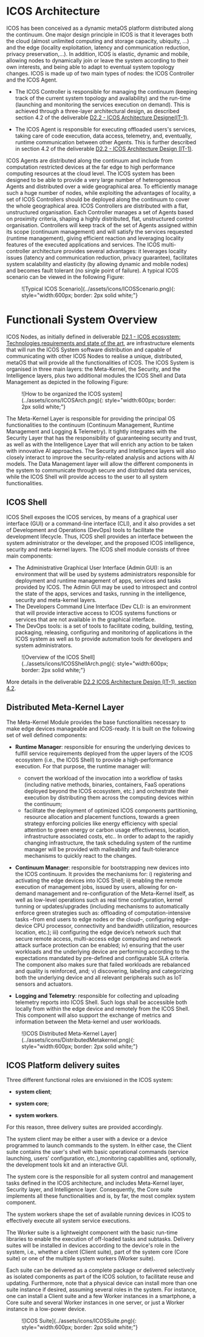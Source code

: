 # ICOS Architecture

ICOS has been conceived as a dynamic metaOS platform distributed along the continuum. One major
design principle in ICOS is that it leverages both the cloud (almost unlimited computing and storage
capacity, ubiquity, ...) and the edge (locality exploitation, latency and communication reduction,
privacy preservation,...). In addition, ICOS is elastic, dynamic and mobile, allowing nodes to
dynamically join or leave the system according to their own interests, and being able to adapt to eventual
system topology changes.
ICOS is made up of two main types of nodes: the ICOS Controller and the ICOS Agent.

- The ICOS Controller is responsible for managing the continuum (keeping track of the current system
topology and availability) and the run-time (launching and monitoring the services execution on
demand). This is achieved through a three-layer architectural design, as described section 4.2 of the deliverable 
[D2.2 - ICOS Architecture Designe(IT-1)](https://www.icos-project.eu/files/deliverables/D2.2_ICOS_Design_v1.0.pdf).

- The ICOS Agent is responsible for executing offloaded users's services, taking care of code execution,
data access, telemetry, and, eventually, runtime communication between other Agents. This is further
described in section 4.2 of the deliverable [D2.2 - ICOS Architecture Design (IT-1)](https://www.icos-project.eu/files/deliverables/D2.2_ICOS_Design_v1.0.pdf).

ICOS Agents are distributed along the continuum and include from computation restricted devices at
the far edge to high performance computing resources at the cloud level. The ICOS system has been
designed to be able to provide a very large number of heterogeneous Agents and distributed over a wide
geographical area. To efficiently manage such a huge number of nodes, while exploiting the advantages
of locality, a set of ICOS Controllers should be deployed along the continuum to cover the whole
geographical area. ICOS Controllers are distributed with a flat, unstructured organisation.
Each Controller manages a set of Agents based on proximity criteria, shaping a highly distributed, flat,
unstructured control organisation. Controllers will keep track of the set of Agents assigned within its
scope (continuum management) and will satisfy the services requested (runtime management), giving
efficient reaction and leveraging locality features of the executed applications and services.
The ICOS multi-controller architecture provides several advantages: it leverages locality issues (latency
and communication reduction, privacy guarantee), facilitates system scalability and elasticity (by
allowing dynamic and mobile nodes) and becomes fault tolerant (no single point of failure). A typical
ICOS scenario can be viewed in the following Figure: 

<figure markdown="1">
![Typical ICOS Scenario](../assets/icons/ICOSScenario.png){: style="width:600px; border: 2px solid white;"}
</figure>

# Functionali System Overview
ICOS Nodes, as initially defined in deliverable [D2.1 - ICOS ecosystem: Technologies,requirements and state of the art](https://www.icos-project.eu/files/deliverables/D2.1_ecosystem_and_of_art_v1.1.pdf), 
are infrastructure elements that will run the ICOS System software distribution and capable of communicating with other ICOS Nodes to realise a
unique, distributed, metaOS that will provide all the functionalities of ICOS.
The ICOS System is organised in three main layers: the Meta-Kernel, the Security, and the Intelligence
layers, plus two additional modules the ICOS Shell and Data Management as depicted in the following Figure: 
<figure markdown="1">
![How to be organized the ICOS system](../assets/icons/ICOSArch.png){: style="width:600px; border: 2px solid white;"}
</figure>
The Meta-Kernel Layer is responsible for providing the principal OS functionalities to the continuum
(Continuum Management, Runtime Management and Logging & Telemetry). It tightly integrates with
the Security Layer that has the responsibility of guaranteeing security and trust, as well as with the
Intelligence Layer that will enrich any action to be taken with innovative AI approaches. The Security
and Intelligence layers will also closely interact to improve the security-related analysis and actions
with AI models. The Data Management layer will allow the different components in the system to
communicate through secure and distributed data services, while the ICOS Shell will provide access to
the user to all system functionalities. 


## ICOS Shell

ICOS Shell exposes the ICOS services, by means of a graphical user interface (GUI) or a command-line interface (CLI), and it also provides a set of Development and Operations (DevOps) tools to facilitate the development lifecycle. Thus, ICOS shell provides an interface between the system administrator or the developer, and the proposed ICOS intelligence, security and meta-kernel layers. The ICOS shell module consists of three main components:

- The Administrative Graphical User Interface (Admin GUI): is an environment that will be used by systems administrators responsible for deployment and runtime management of apps, services and tasks provided by ICOS. The Admin GUI may be used to introspect and control the state of the apps, services and tasks, running in the intelligence, security and meta-kernel layers. 
- The Developers Command Line Interface (Dev CLI): is an environment that will provide interactive access to ICOS systems functions or services that are not available in the graphical interface.
- The DevOps tools: is a set of tools to facilitate coding, building, testing, packaging, releasing, configuring and monitoring of applications in the ICOS system as well as to provide automation tools for developers and system administrators.

<figure markdown="1">
![Overview of the ICOS Shell](../assets/icons/ICOSShellArch.png){: style="width:600px; border: 2px solid white;"}
</figure>

More details in the deliverable [D2.2 ICOS Architecture Design (IT-1), section 4.2](https://www.icos-project.eu/files/deliverables/D2.2_ICOS_Design_v1.0.pdf).

## Distributed Meta-Kernel Layer

The Meta-Kernel Module provides the base functionalities necessary to make edge devices manageable and 
ICOS-ready. It is built on the following set of well defined components:

- **Runtime Manager**: responsible for ensuring the underlying devices to fulfill service requirements deployed 
from the upper layers of the ICOS ecosystem (i.e., the ICOS Shell) to provide a high-performance execution. 
For that purpose, the runtime manager will: 
	* convert the workload of the invocation into a workflow of tasks (including native methods, binaries, 
	containers, FaaS operations deployed beyond the ICOS ecosystem, etc.) and orchestrate their execution 
	by distributing them across the computing devices within the continuum; 
	* facilitate the deployment of optimized ICOS components partitioning, resource allocation and placement 
	functions, towards a green strategy enforcing policies like energy efficiency with special attention to green 
	energy or carbon usage effectiveness, location, infrastructure associated costs, etc.. 
In order to adapt to the rapidly changing infrastructure, the task scheduling system of the runtime manager 
will be provided with malleability and fault-tolerance mechanisms to quickly react to the changes.

- **Continuum Manager**: responsible for bootstrapping new devices into the ICOS continuum. It provides the mechanisms for: i) registering and activating the edge devices into ICOS Shell; ii) enabling the remote execution of management jobs, issued by users, allowing for on-demand management and re-configuration of the Meta-Kernel itself, as well as low-level operations such as real time configuration, kernel tunning or
updates/upgrades (including mechanisms to automatically enforce green strategies such as: offloading of computation-intensive tasks –from end users to edge nodes or the cloud–, configuring edge-device CPU processor, connectivity and bandwidth utilization, resources location, etc.); iii) configuring the edge device’s network such that secure remote access, multi-access edge computing and network attack surface protection can be enabled; iv) ensuring that the user workloads and the underlying device are performing according to the expectations mandated by pre-defined and configurable SLA criteria. The component also makes sure that failed workloads are rebalanced and quality is reinforced, and; v) discovering, labeling and categorizing both the underlying device and all relevant peripherals such as IoT sensors and actuators.

- **Logging and Telemetry**: responsible for collecting and uploading telemetry reports into ICOS Shell. 
Such logs shall be accessible both locally from within the edge device and remotely from the ICOS Shell. 
This component will also support the exchange of metrics and information between the Meta-kernel and user 
workloads.

<figure markdown="1">
![ICOS Distributed Meta-Kernel Layer](../assets/icons/DistributedMetakernel.png){: style="width:600px; border: 2px solid white;"}
</figure>

## ICOS Platform delivery suites
Three different functional roles are envisioned in the ICOS system: 

* **system client**;

* **system core**; 

* **system workers**. 

For this reason, three delivery suites are provided accordingly. 

The system client may be either a user with a device or a device programmed to launch commands 
to the system. In either case, the Client suite contains the user's shell with basic operational 
commands (service launching, users' configuration, etc.),monitoring capabilities and, optionally, 
the development tools kit and an interactive GUI. 

The system core is the responsible for all system control and management tasks defined in the ICOS architecture, and includes Meta-Kernel layer, 
Security layer, and Intelligence layer. Consequently, the Core suite implements all these 
functionalities and is, by far, the most complex system component. 

The system workers shape the set of available running devices in ICOS to effectively execute all system service executions. 

The Worker suite is a lightweight component with the basic run-time libraries to enable the execution 
of off-loaded tasks and subtasks. Delivery suites will be installed in devices according to the 
device's role in the system, i.e., whether a client (Client suite), part of the system core 
(Core suite) or one of the multiple system workers (Worker suite). 

Each suite can be delivered as a complete package or delivered selectively as isolated components as part of the ICOS solution, 
to facilitate reuse and updating. Furthermore, note that a physical device can install more than one 
suite instance if desired, assuming several roles in the system. 
For instance, one can install a Client suite and a few Worker instances in a smartphone, a Core suite
 and several Worker instances in one server, or just a Worker instance in a low-power device.

<figure markdown="1">
![ICOS Suite](../assets/icons/ICOSSuite.png){: style="width:600px; border: 2px solid white;"}
</figure>
